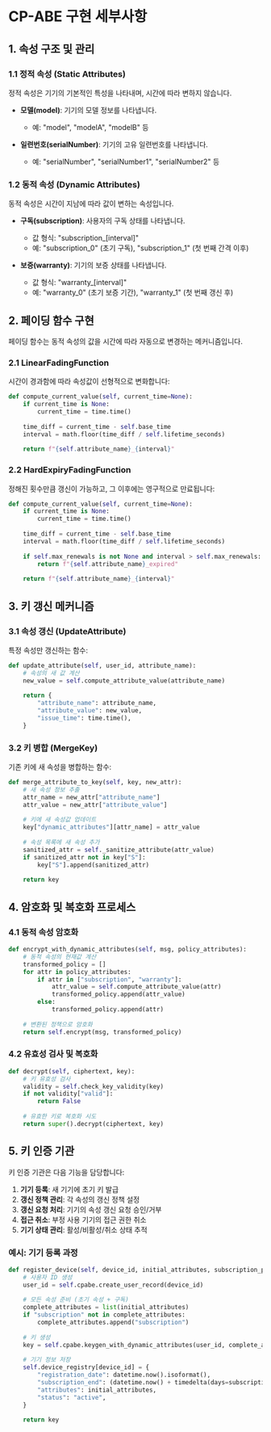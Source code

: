 # CP-ABE 구현 세부사항

## 1. 속성 구조 및 관리

### 1.1 정적 속성 (Static Attributes)

정적 속성은 기기의 기본적인 특성을 나타내며, 시간에 따라 변하지 않습니다.

- **모델(model)**: 기기의 모델 정보를 나타냅니다.
  - 예: "model", "modelA", "modelB" 등
  
- **일련번호(serialNumber)**: 기기의 고유 일련번호를 나타냅니다.
  - 예: "serialNumber", "serialNumber1", "serialNumber2" 등

### 1.2 동적 속성 (Dynamic Attributes)

동적 속성은 시간이 지남에 따라 값이 변하는 속성입니다.

- **구독(subscription)**: 사용자의 구독 상태를 나타냅니다.
  - 값 형식: "subscription_[interval]"
  - 예: "subscription_0" (초기 구독), "subscription_1" (첫 번째 간격 이후)

- **보증(warranty)**: 기기의 보증 상태를 나타냅니다.
  - 값 형식: "warranty_[interval]"
  - 예: "warranty_0" (초기 보증 기간), "warranty_1" (첫 번째 갱신 후)

## 2. 페이딩 함수 구현

페이딩 함수는 동적 속성의 값을 시간에 따라 자동으로 변경하는 메커니즘입니다.

### 2.1 LinearFadingFunction

시간이 경과함에 따라 속성값이 선형적으로 변화합니다:

```python
def compute_current_value(self, current_time=None):
    if current_time is None:
        current_time = time.time()
        
    time_diff = current_time - self.base_time
    interval = math.floor(time_diff / self.lifetime_seconds)
    
    return f"{self.attribute_name}_{interval}"
```

### 2.2 HardExpiryFadingFunction

정해진 횟수만큼 갱신이 가능하고, 그 이후에는 영구적으로 만료됩니다:

```python
def compute_current_value(self, current_time=None):
    if current_time is None:
        current_time = time.time()
        
    time_diff = current_time - self.base_time
    interval = math.floor(time_diff / self.lifetime_seconds)
    
    if self.max_renewals is not None and interval > self.max_renewals:
        return f"{self.attribute_name}_expired"
        
    return f"{self.attribute_name}_{interval}"
```

## 3. 키 갱신 메커니즘

### 3.1 속성 갱신 (UpdateAttribute)

특정 속성만 갱신하는 함수:

```python
def update_attribute(self, user_id, attribute_name):
    # 속성의 새 값 계산
    new_value = self.compute_attribute_value(attribute_name)
    
    return {
        "attribute_name": attribute_name,
        "attribute_value": new_value,
        "issue_time": time.time(),
    }
```

### 3.2 키 병합 (MergeKey)

기존 키에 새 속성을 병합하는 함수:

```python
def merge_attribute_to_key(self, key, new_attr):
    # 새 속성 정보 추출
    attr_name = new_attr["attribute_name"]
    attr_value = new_attr["attribute_value"]
    
    # 키에 새 속성값 업데이트
    key["dynamic_attributes"][attr_name] = attr_value
    
    # 속성 목록에 새 속성 추가
    sanitized_attr = self._sanitize_attribute(attr_value)
    if sanitized_attr not in key["S"]:
        key["S"].append(sanitized_attr)
        
    return key
```

## 4. 암호화 및 복호화 프로세스

### 4.1 동적 속성 암호화

```python
def encrypt_with_dynamic_attributes(self, msg, policy_attributes):
    # 동적 속성의 현재값 계산
    transformed_policy = []
    for attr in policy_attributes:
        if attr in ["subscription", "warranty"]:
            attr_value = self.compute_attribute_value(attr)
            transformed_policy.append(attr_value)
        else:
            transformed_policy.append(attr)
            
    # 변환된 정책으로 암호화
    return self.encrypt(msg, transformed_policy)
```

### 4.2 유효성 검사 및 복호화

```python
def decrypt(self, ciphertext, key):
    # 키 유효성 검사
    validity = self.check_key_validity(key)
    if not validity["valid"]:
        return False
        
    # 유효한 키로 복호화 시도
    return super().decrypt(ciphertext, key)
```

## 5. 키 인증 기관

키 인증 기관은 다음 기능을 담당합니다:

1. **기기 등록**: 새 기기에 초기 키 발급
2. **갱신 정책 관리**: 각 속성의 갱신 정책 설정 
3. **갱신 요청 처리**: 기기의 속성 갱신 요청 승인/거부
4. **접근 취소**: 부정 사용 기기의 접근 권한 취소
5. **기기 상태 관리**: 활성/비활성/취소 상태 추적

### 예시: 기기 등록 과정

```python
def register_device(self, device_id, initial_attributes, subscription_period_days=30):
    # 사용자 ID 생성
    user_id = self.cpabe.create_user_record(device_id)
    
    # 모든 속성 준비 (초기 속성 + 구독)
    complete_attributes = list(initial_attributes)
    if "subscription" not in complete_attributes:
        complete_attributes.append("subscription")
        
    # 키 생성
    key = self.cpabe.keygen_with_dynamic_attributes(user_id, complete_attributes)
    
    # 기기 정보 저장
    self.device_registry[device_id] = {
        "registration_date": datetime.now().isoformat(),
        "subscription_end": (datetime.now() + timedelta(days=subscription_period_days)).strftime("%Y-%m-%d"),
        "attributes": initial_attributes,
        "status": "active",
    }
    
    return key
```
